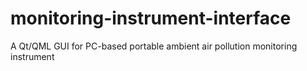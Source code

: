 # monitoring-instrument-interface
A Qt/QML GUI for PC-based portable ambient air pollution monitoring instrument
